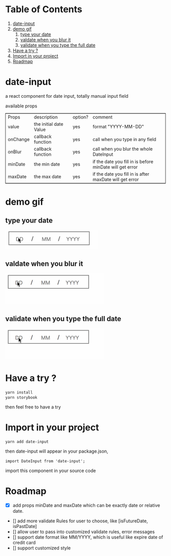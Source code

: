 
# Table of Contents

1.  [date-input](#orgc54d88a)
2.  [demo gif](#org982c642)
    1.  [type your date](#org779ce44)
    2.  [valdate when you blur it](#org98999d5)
    3.  [validate when you type the full date](#org1f4f321)
3.  [Have a try ?](#org128f636)
4.  [Import in your project](#org23be83c)
5.  [Roadmap](#org4ff9d13)


<a id="orgc54d88a"></a>

# date-input

a react component for date input, totally manual input field

available props

<table border="2" cellspacing="0" cellpadding="6" rules="groups" frame="hsides">


<colgroup>
<col  class="org-left" />

<col  class="org-left" />

<col  class="org-left" />

<col  class="org-left" />
</colgroup>
<tbody>
<tr>
<td class="org-left">Props</td>
<td class="org-left">description</td>
<td class="org-left">option?</td>
<td class="org-left">comment</td>
</tr>


<tr>
<td class="org-left">value</td>
<td class="org-left">the initial date Value</td>
<td class="org-left">yes</td>
<td class="org-left">format "YYYY-MM-DD"</td>
</tr>


<tr>
<td class="org-left">onChange</td>
<td class="org-left">callback function</td>
<td class="org-left">yes</td>
<td class="org-left">call when you type in any field</td>
</tr>


<tr>
<td class="org-left">onBlur</td>
<td class="org-left">callback function</td>
<td class="org-left">yes</td>
<td class="org-left">call when you blur the whole DateInput</td>
</tr>


<tr>
<td class="org-left">minDate</td>
<td class="org-left">the min date</td>
<td class="org-left">yes</td>
<td class="org-left">if the date you fill in is before minDate will get error</td>
</tr>


<tr>
<td class="org-left">maxDate</td>
<td class="org-left">the max date</td>
<td class="org-left">yes</td>
<td class="org-left">if the date you fill in is after maxDate will get error</td>
</tr>
</tbody>
</table>


<a id="org982c642"></a>

# demo gif


<a id="org779ce44"></a>

## type your date

![img](doc/dateInput.gif)


<a id="org98999d5"></a>

## valdate when you blur it

![img](doc/dateInput-validateOnBlur.gif)


<a id="org1f4f321"></a>

## validate when you type the full date

![img](doc/dateInput-validateOnFinish.gif)


<a id="org128f636"></a>

# Have a try ?

    yarn install
    yarn storybook

then feel free to have a try


<a id="org23be83c"></a>

# Import in your project

    yarn add date-input

then date-input will appear in your package.json,

    import DateInput from 'date-input';

import this component in your source code


<a id="org4ff9d13"></a>

# Roadmap

-   [X] add props minDate and maxDate which can be exactly date or relative date.
-   [] add more validate Rules for user to choose, like [isFutureDate, isPastDate]
-   [] allow user to pass into customized validate rules, error messages
-   [] support date format like MM/YYYY, which is useful like expire date of credit card
-   [] support customized style


